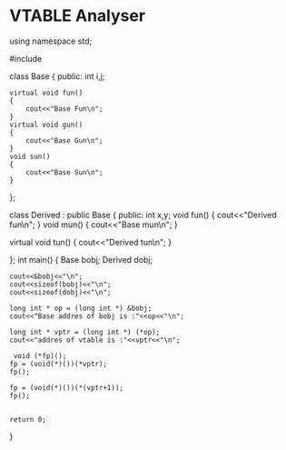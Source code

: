 # VTABLE Analyser

using namespace std;

#include<iostream>

class Base
{
    public:
    int i,j;

    virtual void fun()
    {
        cout<<"Base Fun\n";
    }
    virtual void gun()
    {
        cout<<"Base Gun\n";
    }
    void sun()
    {
        cout<<"Base Sun\n";
    }
};

class Derived : public Base
{
    public:
    int x,y;
void fun()
{
    cout<<"Derived fun\n";
}
void mun()
    {
        cout<<"Base mun\n";
    }

virtual void tun()
{
    cout<<"Derived tun\n";
}

};
int main()
{
    Base bobj;
    Derived dobj;

    cout<<&bobj<<"\n";
    cout<<sizeof(bobj)<<"\n";
    cout<<sizeof(dobj)<<"\n";

    long int * op = (long int *) &bobj;
    cout<<"Base addres of bobj is :"<<op<<"\n";

    long int * vptr = (long int *) (*op);
    cout<<"addres of vtable is :"<<vptr<<"\n";

     void (*fp)();
    fp = (void(*)())(*vptr);
    fp();

    fp = (void(*)())(*(vptr+1));
    fp();


    return 0;
}
